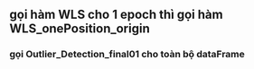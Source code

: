 ## gọi hàm WLS cho 1 epoch thì gọi hàm WLS_onePosition_origin
### gọi Outlier_Detection_final01 cho toàn bộ dataFrame
